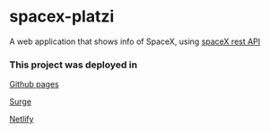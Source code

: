 # spacex-platzi
A web application that shows info of SpaceX, using [spaceX rest API](https://github.com/r-spacex/SpaceX-API) 


### This project was deployed in
[Github pages](https://dokxo96.github.io/)

[Surge](https://dokxo-space-x.surge.sh/)

[Netlify](https://master--starlit-valkyrie-b70bbc.netlify.app/)
